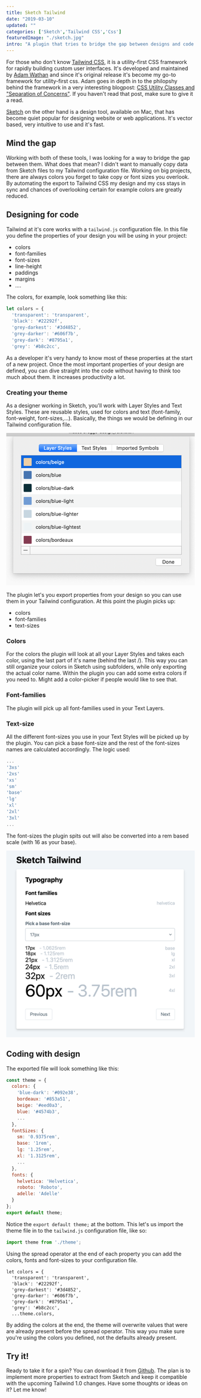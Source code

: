 ```yaml
---
title: Sketch Tailwind
date: "2019-03-10"
updated: ""
categories: ['Sketch','Tailwind CSS','Css']
featuredImage: "./sketch.jpg"
intro: "A plugin that tries to bridge the gap between designs and code. Sketch Tailwind lets you export aspects of a design made in Sketch to javascript files that are ready to use with Tailwind CSS."
---
```


For those who don't know [Tailwind CSS](https://tailwindcss.com), it is a utility-first CSS framework for rapidly building custom user interfaces. It's developed and maintained by [Adam Wathan](https://twitter.com/adamwathan) and since it's original release it's become my go-to framework for utility-first css. Adam goes in depth in to the philopshy behind the framework in a very interesting blogpost: [CSS Utility Classes and "Separation of Concerns"](https://adamwathan.me/css-utility-classes-and-separation-of-concerns/). If you haven't read that post, make sure to give it a read.

[Sketch](https://www.sketchapp.com/) on the other hand is a design tool, available on Mac, that has become quiet popular for designing website or web applications. It's vector based, very intuitive to use and it's fast. 

## Mind the gap
Working with both of these tools, I was looking for a way to bridge the gap between them. What does that mean? I didn't want to manually copy data from Sketch files to my Tailwind configuration file. Working on big projects, there are always colors you forget to take copy or font sizes you overlook. By automating the export to Tailwind CSS my design and my css stays in sync and chances of overlooking certain for example colors are greatly reduced.

## Designing for code
Tailwind at it's core works with a `tailwind.js` configuration file. In this file you define the properties of your design you will be using in your project:

- colors
- font-families
- font-sizes
- line-height
- paddings
- margins
- ....

The colors, for example, look something like this:
```javascript
let colors = {
  'transparent': 'transparent',
  'black': '#22292f',
  'grey-darkest': '#3d4852',
  'grey-darker': '#606f7b',
  'grey-dark': '#8795a1',
  'grey': '#b8c2cc',
```

As a developer it's very handy to know most of these properties at the start of a new project. Once the most important properties of your design are defined, you can dive straight into the code without having to think too much about them. It increases productivity a lot.

### Creating your theme
As a designer working in Sketch, you'll work with Layer Styles and Text Styles. These are reusable styles, used for colors and text (font-family, font-weight, font-sizes,...). Basically, the things we would be defining in our Tailwind configuration file. 

![Layer styles](./layer-styles.png)

The plugin let's you export properties from your design so you can use them in your Tailwind configuration. At this point the plugin picks up:
- colors
- font-families
- text-sizes

### Colors
For the colors the plugin will look at all your Layer Styles and takes each color, using the last part of it's name (behind the last /). This way you can still organize your colors in Sketch using subfolders, while only exporting the actual color name. Within the plugin you can add some extra colors if you need to. Might add a color-picker if people would like to see that.

### Font-families
The plugin will pick up all font-families used in your Text Layers.

### Text-size
All the different font-sizes you use in your Text Styles will be picked up by the plugin. You can pick a base font-size and the rest of the font-sizes names are calculated accordingly. The logic used:

```javascript
...
'3xs'
'2xs'
'xs'
'sm'
'base'
'lg'
'xl'
'2xl'
'3xl'
...
```
The font-sizes the plugin spits out will also be converted into a rem based scale (with 16 as your base).

![Typography](./typography.png)

## Coding with design
The exported file will look something like this:
```javascript
const theme = {
  colors: {
    'blue-dark': '#092e38',
    bordeaux: '#853a51',
    beige: '#eed0a3',
    blue: '#4574b3',
    ...
  },
  fontSizes: {
    sm: '0.9375rem',
    base: '1rem',
    lg: '1.25rem',
    xl: '1.3125rem',
    ...
  },
  fonts: {
    helvetica: 'Helvetica',
    roboto: 'Roboto',
    adelle: 'Adelle'
  }
};
export default theme;
```

Notice the `export default theme;` at the bottom. This let's us import the theme file in to the `tailwind.js`  configuration file, like so:

```javascript
import theme from './theme';
```

Using the spread operator at the end of each property you can add the colors, fonts and font-sizes to your configuration file.
```javascript{8}
let colors = {
  'transparent': 'transparent',
  'black': '#22292f',
  'grey-darkest': '#3d4852',
  'grey-darker': '#606f7b',
  'grey-dark': '#8795a1',
  'grey': '#b8c2cc',
  ...theme.colors,
```
By adding the colors at the end, the theme will overwrite values that were are already present before the spread operator. This way you make sure you're using the colors you defined, not the defaults already present.

## Try it!

Ready to take it for a spin? You can download it from [Github](https://github.com/jan-dh/sketch-tailwind). The plan is to implement more properties to extract from Sketch and keep it compatible with the upcoming Tailwind 1.0 changes. Have some thoughts or ideas on it? Let me know!
